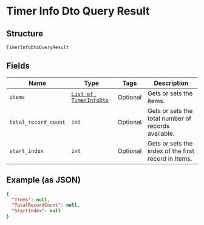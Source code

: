 
# Timer Info Dto Query Result

## Structure

`TimerInfoDtoQueryResult`

## Fields

| Name | Type | Tags | Description |
|  --- | --- | --- | --- |
| `items` | [`List of TimerInfoDto`](../../doc/models/timer-info-dto.md) | Optional | Gets or sets the items. |
| `total_record_count` | `int` | Optional | Gets or sets the total number of records available. |
| `start_index` | `int` | Optional | Gets or sets the index of the first record in Items. |

## Example (as JSON)

```json
{
  "Items": null,
  "TotalRecordCount": null,
  "StartIndex": null
}
```

